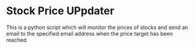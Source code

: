 <h1>Stock Price UPpdater</h1>

<p1>This is a python script which will monitor the prices of stocks and send an email to the specified email address when the price target has been reached</p1>

